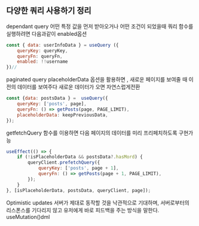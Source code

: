 ## 다양한 쿼리 사용하기 정리
dependant query
어떤 특정 값을 먼저 받아오거나 어떤 조건이 되었을때 쿼리 함수를 실행하려면  다음과같이 enabled옵션
```js
const { data: userInfoData } = useQuery ({
	queryKey: queryKey,
	queryFn: queryFn,
	enabled: !!username
})//
```

paginated query
placeholderData 옵션을 활용하면 , 새로운 페이지를 보여줄 때 이전의  데이터를 보여주다 새로운 데이터가 오면 자연스럽게전환
```js
const {data: postsData } =  useQuery({
	queryKey: ['posts', page],
	queryFn: () => getPosts(page, PAGE_LIMIT),
	placeholderData: keepPreviousData,
});
```

getfetchQuery 함수를 이용하면  다음 페이지의 데이터를 미리 프리페치하도록 구현가능
```js
useEffect(() => {
	if (!isPlaceholderData && postsData?.hasMord) {
		queryClient.prefetchQuery({
			queryKey: ['posts', page + 1],
			queryFn: () => getPosts(page + 1, PAGE_LIMIT),	
		});
	}
}, [isPlaceholderData, postsData, queryClient, page]);
```

Optimistic updates
서버가 제대로 동작할 것을 낙관적으로 기대하며, 서버로부터의 리스폰스를 기다리지 않고 유저에게 바로 피드백을 주는 방식을 말한다.
useMutation()dml

